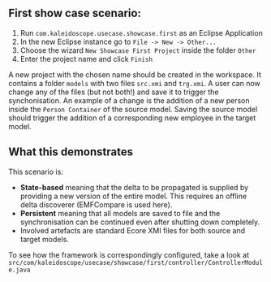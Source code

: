 ## First show case scenario:

1. Run `com.kaleidoscope.usecase.showcase.first` as an Eclipse Application
2. In the new Eclipse instance go to `File -> New -> Other...`
3. Choose the wizard `New Showcase First Project` inside the folder `Other`
4. Enter the project name and click `Finish`

A new project with the chosen name should be created in the workspace. 
It contains a folder `models` with two files `src.xmi` and `trg.xmi`. 
A user can now change any of the files (but not both!) and save it to trigger the synchonisation.
An example of a change is the addition of a new person inside the `Person Container` of the source model.
Saving the source model should trigger the addition of a corresponding new employee in the target model.

## What this demonstrates

This scenario is:
- __State-based__ meaning that the delta to be propagated is supplied by providing a new version of the entire model. This requires an offline delta discoverer (EMFCompare is used here).
- __Persistent__ meaning that all models are saved to file and the synchronisation can be continued even after shutting down completely.
- Involved artefacts are standard Ecore XMI files for both source and target models.

To see how the framework is correspondingly configured, take a look at `src/com/kaleidoscope/usecase/showcase/first/controller/ControllerModule.java`